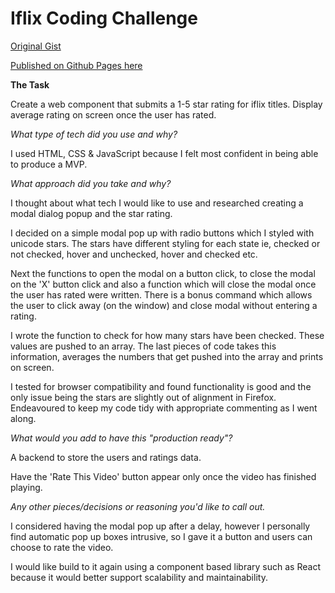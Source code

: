 
# Iflix Coding Challenge

[Original Gist](https://gist.github.com/pomke/ebf45e82e9d08c36c9cd926f21ae0e73)

[Published on Github Pages here](https://shahrene.github.io/iflix-coding-challenge/)

**The Task**

Create a web component that submits a 1-5 star rating for iflix titles. Display average rating on screen once the user has rated.

*What type of tech did you use and why?*

I used HTML, CSS & JavaScript because I felt most confident in being able to produce a MVP.

*What approach did you take and why?*

I thought about what tech I would like to use and researched creating a modal dialog popup and the star rating.

I decided on a simple modal pop up with radio buttons which I styled with unicode stars. The stars have different styling for each state ie, checked or not checked, hover and unchecked, hover and checked etc.

Next the functions to open the modal on a button click, to close the modal on the 'X' button click and also a function which will close the modal once the user has rated were written. There is a bonus command which allows the user to click away (on the window) and close modal without entering a rating.

I wrote the function to check for how many stars have been checked. These values are pushed to an array. The last pieces of code takes this information, averages the numbers that get pushed into the array and prints on screen.

I tested for browser compatibility and found functionality is good and the only issue being the stars are slightly out of alignment in Firefox. Endeavoured to keep my code tidy with appropriate commenting as I went along.

*What would you add to have this "production ready"?*

A backend to store the users and ratings data.

Have the 'Rate This Video' button appear only once the video has finished playing.

*Any other pieces/decisions or reasoning you'd like to call out.*

I considered having the modal pop up after a delay, however I personally find automatic pop up boxes intrusive, so I gave it a button and users can choose to rate the video.

I would like build to it again using a component based library such as React because it would better support scalability and maintainability.
